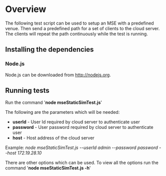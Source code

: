 Overview
=========
The following test script can be used to setup an MSE with a predefined venue. Then send a predefined path for a set of clients to the cloud server.
The clients will repeat the path continuously while the test is running.

## Installing the dependencies
###	Node.js
Node.js can be downloaded from http://nodejs.org.

## Running tests
Run the command '**node mseStaticSimTest.js**'

The following are the parameters which will be needed:

+ **userId** - User Id required by cloud server to authenticate user
+ **password** - User password required by cloud server to authenticate user
+ **host** - Host address of the cloud server

Example: *node mseStaticSimTest.js --userId admin --password password --host 172.19.28.10*

There are other options which can be used. To view all the options run the command '**node mseStaticSimTest.js -h**'
